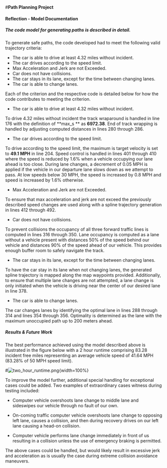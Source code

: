 #**Path Planning Project**

#### Reflection - Model Documentation

##### The code model for generating paths is described in detail.

To generate safe paths, the code developed had to meet the following valid trajectory criteria:

* The car is able to drive at least 4.32 miles without incident.
* The car drives according to the speed limit.
* Max Acceleration and Jerk are not Exceeded.
* Car does not have collisions.
* The car stays in its lane, except for the time between changing lanes.
* The car is able to change lanes.

Each of the criterion and the respective code is detailed below for how the code contributes to meeting the criterion.

* The car is able to drive at least 4.32 miles without incident.

To drive 4.32 miles without incident the track wraparound is handled in line 176 with the definition of **max_s ** as **6972.38**. End of track wrapping is handled by adjusting computed distances in lines 280 through 286.

* The car drives according to the speed limit.

To drive according to the speed limit, the maximum is target velocity is set to **49.1 MPH** in line 204. Speed control is handled in lines 401 through 410 where the speed is reduced by 1.6% when a vehicle occupying our lane ahead is too close. During lane changes, a decrement of 0.05 MPH is applied if the vehicle in our departure lane slows down as we attempt to pass. At low speeds below 30 MPH, the speed is increased by 0.8 MPH and speed is increased by 1.6% otherwise.

* Max Acceleration and Jerk are not Exceeded.

To ensure that max acceleration and jerk are not exceed the previously described speed changes are used along with a spline trajectory generation in lines 412 through 492.

* Car does not have collisions.

To prevent collisions the occupancy of all three forward traffic lines is computed in lines 316 through 350. Lane occupancy is computed as a lane without a vehicle present with distances 50% of the speed behind our vehicle and distances 90% of the speed ahead of our vehicle. This provides enough buffer room to safely navigate the track.

* The car stays in its lane, except for the time between changing lanes.

To have the car stay in its lane when not changing lanes, the generated spline trajectory is mapped along the map waypoints provided. Additionally, to ensure that multiple lane changes are not attempted, a lane change is only initiated when the vehicle is driving near the center of our desired lane in line 378.

* The car is able to change lanes.

The car changes lanes by identifying the optimal lane in lines 288 through 314 and lines 354 through 356. Optimality is determined as the lane with the maximum unoccupied path up to 200 meters ahead.

##### Results & Future Work

The best performance achieved using the model described above is illustrated in the figure below with a 2 hour runtime comprising 83.28 incident free miles representing an average vehicle speed of 41.64 MPH (83.28% of 50 MPH speed limit).

#![two_hour_runtime.png][image1]{width=100%}

To improve the model further, additional special handling for exceptional cases could be added. Two examples of extraordinary cases witness during testing included:

* Computer vehicle overshoots lane change to middle lane and sideswipes our vehicle through no fault of our own.

* On-coming traffic computer vehicle overshoots lane change to opposing left lane, causes a collision, and then during recovery drives on our left lane causing a head-on collision.

* Computer vehicle performs lane change immediately in front of us resulting in a collision unless the use of emergency braking is permitted.

The above cases could be handled, but would likely result in excessive jerk and acceleration as is usually the case during extreme collision avoidance maneuvers.

[//]: # (Image References)

[image1]: /home/marco.nogueira/CarND-Path-Planning-Project/doc/two_hour_runtime.png "PID Controller Error"
